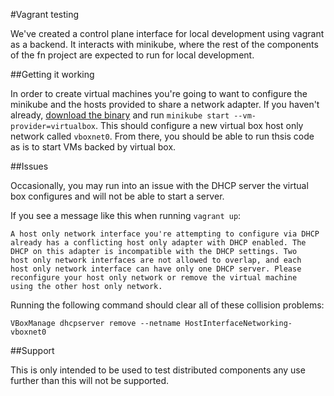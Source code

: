 #Vagrant testing

We've created a control plane interface for local development using vagrant as a backend. It interacts with minikube, where the rest of the components of the fn project are expected to run for local development.

##Getting it working

In order to create virtual machines you're going to want to configure the minikube and the hosts provided to share a network adapter. If you haven't already, [download the binary](https://github.com/kubernetes/minikube) and run `minikube start --vm-provider=virtualbox`. This should configure a new virtual box host only network called `vboxnet0`. From there, you should be able to run thsis code as is to start VMs backed by virtual box.

##Issues

Occasionally, you may run into an issue with the DHCP server the virtual box configures and will not be able to start a server.

If you see a message like this when running `vagrant up`:

```
A host only network interface you're attempting to configure via DHCP
already has a conflicting host only adapter with DHCP enabled. The
DHCP on this adapter is incompatible with the DHCP settings. Two
host only network interfaces are not allowed to overlap, and each
host only network interface can have only one DHCP server. Please
reconfigure your host only network or remove the virtual machine
using the other host only network.
```

Running the following command should clear all of these collision problems:

`VBoxManage dhcpserver remove --netname HostInterfaceNetworking-vboxnet0`

##Support

This is only intended to be used to test distributed components any use further than this will not be supported.
